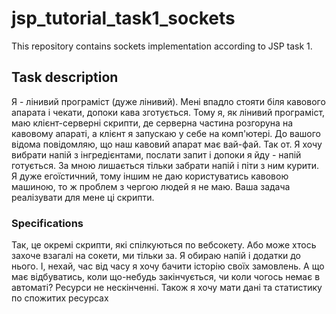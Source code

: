 # jsp_tutorial_task1_sockets
This repository contains sockets implementation according to JSP task 1.

## Task description

Я - лінивий програміст (дуже лінивий). Мені впадло стояти біля кавового апарата і чекати, допоки кава зготується. Тому я, як лінивий програміст, маю клієнт-серверні скрипти, де серверна частина розгоруна на кавовому апараті, а клієнт я запускаю у себе на комп'ютері. До вашого відома повідомляю, що наш кавовий апарат має вай-фай. Так от. Я хочу вибрати напій з інгредієнтами, послати запит і допоки я йду - напій готується. За мною лишається тільки забрати напій і піти з ним курити. Я дуже егоїстичний, тому іншим не даю користуватись кавовою машиною, то ж проблем з чергою людей я не маю. Ваша задача реалізувати для мене ці скрипти.

### Specifications

Так, це окремі скрипти, які спілкуються по вебсокету. Або може хтось захоче взагалі на сокети, ми тільки за. Я обираю напій і додатки до нього. І, нехай, час від часу я хочу бачити історію своїх замовлень. А що має відбуватись, коли що-небудь закінчується, чи коли чогось немає в автоматі? Ресурси не нескінченні. Також я хочу мати дані та статистику по спожитих ресурсах
